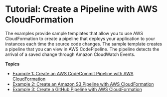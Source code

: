 # Tutorial: Create a Pipeline with AWS CloudFormation<a name="tutorials-cloudformation"></a>

The examples provide sample templates that allow you to use AWS CloudFormation to create a pipeline that deploys your application to your instances each time the source code changes\. The sample template creates a pipeline that you can view in AWS CodePipeline\. The pipeline detects the arrival of a saved change through Amazon CloudWatch Events\.

**Topics**
+ [Example 1: Create an AWS CodeCommit Pipeline with AWS CloudFormation](tutorials-cloudformation-codecommit.md)
+ [Example 2: Create an Amazon S3 Pipeline with AWS CloudFormation](tutorials-cloudformation-s3.md)
+ [Example 3: Create a GitHub Pipeline with AWS CloudFormation](tutorials-cloudformation-github.md)